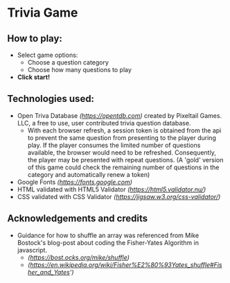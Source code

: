 # Trivia Game  

## How to play:  
* Select game options:  
  - Choose a question category  
  - Choose how many questions to play  
* **Click start!**  

## Technologies used:  
* Open Triva Database _(https://opentdb.com)_ created by Pixeltail Games. LLC, a free to use, user contributed trivia question database.  
  - With each browser refresh, a session token is obtained from the api to prevent the same question from presenting to the player during play. If the player consumes the limited number of questions available, the browser would need to be refreshed. Consequently, the player may be presented with repeat questions. (A 'gold' version of this game could check the remaining number of questions in the category and automatically renew a token)
* Google Fonts _(https://fonts.google.com)_  
* HTML validated with HTML5 Validator _(https://html5.validator.nu/)_  
* CSS validated with CSS Validator _(https://jigsaw.w3.org/css-validator/)_  

## Acknowledgements and credits
* Guidance for how to shuffle an array was referenced from Mike Bostock's blog-post about coding the Fisher-Yates Algorithm in javascript.  
  - _(https://bost.ocks.org/mike/shuffle)_  
  - _(https://en.wikipedia.org/wiki/Fisher%E2%80%93Yates_shuffle#Fisher_and_Yates')_  

